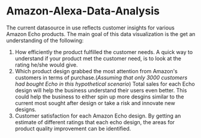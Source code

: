 # Amazon-Alexa-Data-Analysis
The current datasource in use reflects customer insights for various Amazon Echo products. The main goal of this data visualization is the get an understanding of the following:

1. How efficiently the product fulfilled the customer needs.
    A quick way to understand if your product met the customer need, is to look at the rating he/she would give.
2. Which product design grabbed the most attention from Amazon's customers in terms of purchase.(*Assuming that only 3000 customers had bought Echo in this hypothetical scenario*)
    Total sales for each Echo design will help the business understand their users even better. This could help the business to either spin up more desgins similar to the current most sought after design or take a risk and innovate new designs.
3. Customer satisfaction for each Amazon Echo design.
    By getting an estimate of different ratings that each echo design, the areas for product quality improvement can be identified.
